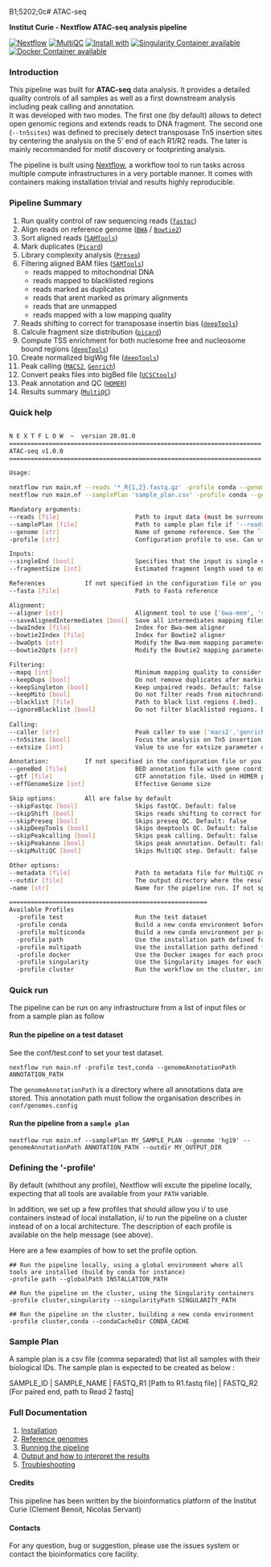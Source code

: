 B1;5202;0c# ATAC-seq

**Institut Curie - Nextflow ATAC-seq analysis pipeline**

[![Nextflow](https://img.shields.io/badge/nextflow-%E2%89%A50.32.0-brightgreen.svg)](https://www.nextflow.io/)
[![MultiQC](https://img.shields.io/badge/MultiQC-1.9-blue.svg)](https://multiqc.info/)
[![Install with](https://anaconda.org/anaconda/conda-build/badges/installer/conda.svg)](https://conda.anaconda.org/anaconda)
[![Singularity Container available](https://img.shields.io/badge/singularity-available-7E4C74.svg)](https://singularity.lbl.gov/)
[![Docker Container available](https://img.shields.io/badge/docker-available-003399.svg)](https://www.docker.com/)

### Introduction

This pipeline was built for **ATAC-seq** data analysis. It provides a detailed quality controls of all samples as well as a first downstream analysis including peak calling
and annotation.  
It was developed with two modes. The first one (by default) allows to detect open genomic regions and extends reads to DNA fragment.
The second one (`--tn5sites`) was defined to precisely detect transposase Tn5 insertion sites by centering the analysis on the 5' end of each R1/R2 reads.
The later is mainly recommanded for motif discovery or footprinting analysis.

The pipeline is built using [Nextflow](https://www.nextflow.io), a workflow tool to run tasks across multiple compute infrastructures in a very portable manner. 
It comes with containers making installation trivial and results highly reproducible.

### Pipeline Summary

1. Run quality control of raw sequencing reads ([`fastqc`](https://www.bioinformatics.babraham.ac.uk/projects/fastqc/))
2. Align reads on reference genome ([`BWA`](http://bio-bwa.sourceforge.net/) / [`Bowtie2`](http://bowtie-bio.sourceforge.net/bowtie2/index.shtml))
3. Sort aligned reads ([`SAMTools`](http://www.htslib.org/))
4. Mark duplicates ([`Picard`](https://broadinstitute.github.io/picard/))
5. Library complexity analysis ([`Preseq`](http://smithlabresearch.org/software/preseq/))
6. Filtering aligned BAM files ([`SAMTools`](http://www.htslib.org/))
   - reads mapped to mitochondrial DNA
   - reads mapped to blacklisted regions
   - reads marked as duplicates
   - reads that arent marked as primary alignments
   - reads that are unmapped
   - reads mapped with a low mapping quality
7. Reads shifting to correct for transposase insertin bias ([`deepTools`](https://deeptools.readthedocs.io/en/develop/index.html))
8. Calcule fragment size distribution ([`picard`](https://gatk.broadinstitute.org/hc/en-us/articles/360037055772-CollectInsertSizeMetrics-Picard-))
9. Compute TSS enrichment for both nuclesome free and nucleosome bound regions ([`deepTools`](https://deeptools.readthedocs.io/en/develop/index.html))
10. Create normalized bigWig file ([`deepTools`](https://deeptools.readthedocs.io/en/develop/index.html))
11. Peak calling ([`MACS2`](https://github.com/taoliu/MACS), [`Genrich`](https://github.com/jsh58/Genrich))
12. Convert peaks files into bigBed file ([`UCSCtools`](http://hgdownload.soe.ucsc.edu/admin/exe/))
13. Peak annotation and QC ([`HOMER`](http://homer.ucsd.edu/homer/ngs/annotation.html))
14. Results summary ([`MultiQC`](https://multiqc.info/))

### Quick help

```bash

N E X T F L O W  ~  version 20.01.0
======================================================================
ATAC-seq v1.0.0
======================================================================

Usage:

nextflow run main.nf --reads '*_R{1,2}.fastq.gz' -profile conda --genomeAnnotationPath '/data/annotations/pipelines' --genome 'hg19'
nextflow run main.nf --samplePlan 'sample_plan.csv' -profile conda --genomeAnnotationPath '/data/annotations/pipelines' --genome 'hg19'

Mandatory arguments:
--reads [file]                     Path to input data (must be surrounded with quotes)
--samplePlan [file]                Path to sample plan file if '--reads' is not specified
--genome [str]                     Name of genome reference. See the `--genomeAnnotationPath` to defined the annotations path
-profile [str]                     Configuration profile to use. Can use multiple (comma separated)

Inputs:
--singleEnd [bool]                 Specifies that the input is single end reads
--fragmentSize [int]               Estimated fragment length used to extend single-end reads. Default: 200

References           If not specified in the configuration file or you wish to overwrite any of the references given by the --genome field
--fasta [file]                     Path to Fasta reference

Alignment:
--aligner [str]                    Alignment tool to use ['bwa-mem', 'star', 'bowtie2']. Default: 'bwa-mem'
--saveAlignedIntermediates [bool]  Save all intermediates mapping files. Default: false
--bwaIndex [file]                  Index for Bwa-mem aligner
--bowtie2Index [file]              Index for Bowtie2 aligner
--bwaOpts [str]                    Modify the Bwa-mem mapping parameters
--bowtie2Opts [str]                Modify the Bowtie2 mapping parameters

Filtering:
--mapq [int]                       Minimum mapping quality to consider. Default: false
--keepDups [bool]                  Do not remove duplicates afer marking. Default: false
--keepSingleton [bool]             Keep unpaired reads. Default: false
--keepMito [bool]                  Do not filter reads from mitochrondrial chromosomal. Default: false
--blacklist [file]                 Path to black list regions (.bed).
--ignoreBlacklist [bool]           Do not filter blacklisted regions. Default: false
  
Calling:
--caller [str]                     Peak caller to use ['macs2','genrich']. Several tools can be specified (comma separated). Default: 'macs2'
--tn5sites [bool]                  Focus the analysis on Tn5 insertion sites (ie. work at the reads level and not at the fragment one). Default: false
--extsize [int]                    Value to use for extsize parameter during Macs calling. Shift parameter will be set up as extsize/2. Default: 73

Annotation:          If not specified in the configuration file or you wish to overwrite any of the references given by the --genome field
--geneBed [file]                   BED annotation file with gene coordinate.
--gtf [file]                       GTF annotation file. Used in HOMER peak annotation
--effGenomeSize [int]              Effective Genome size

Skip options:        All are false by default
--skipFastqc [bool]                Skips fastQC. Default: false
--skipShift [bool]                 Skips reads shifting to correct for transposase bias. Default: false
--skipPreseq [bool]                Skips preseq QC. Default: false
--skipDeepTools [bool]             Skips deeptools QC. Default: false
--skipPeakcalling [bool]           Skips peak calling. Default: false
--skipPeakanno [bool]              Skips peak annotation. Default: false
--skipMultiQC [bool]               Skips MultiQC step. Default: false

Other options:
--metadata [file]                  Path to metadata file for MultiQC report
--outdir [file]                    The output directory where the results will be saved
-name [str]                        Name for the pipeline run. If not specified, Nextflow will automatically generate a random mnemonic.

=======================================================
Available Profiles
  -profile test                    Run the test dataset
  -profile conda                   Build a new conda environment before running the pipeline. Use `--condaCacheDir` to define the conda cache path
  -profile multiconda              Build a new conda environment per process before running the pipeline. Use `--condaCacheDir` to define the conda cache path
  -profile path                    Use the installation path defined for all tools. Use `--globalPath` to define the insallation path
  -profile multipath               Use the installation paths defined for each tool. Use `--globalPath` to define the insallation path
  -profile docker                  Use the Docker images for each process
  -profile singularity             Use the Singularity images for each process. Use `--singularityPath` to define the insallation path
  -profile cluster                 Run the workflow on the cluster, instead of locally

```

### Quick run

The pipeline can be run on any infrastructure from a list of input files or from a sample plan as follow

#### Run the pipeline on a test dataset

See the conf/test.conf to set your test dataset.

```
nextflow run main.nf -profile test,conda --genomeAnnotationPath ANNOTATION_PATH

```

The `genomeAnnotationPath` is a directory where all annotations data are stored. This annotation path must follow the organisation
describes in `conf/genomes.config`

#### Run the pipeline from a `sample plan`

```
nextflow run main.nf --samplePlan MY_SAMPLE_PLAN --genome 'hg19' --genomeAnnotationPath ANNOTATION_PATH --outdir MY_OUTPUT_DIR

```

### Defining the '-profile'

By default (whithout any profile), Nextflow will excute the pipeline locally, expecting that all tools are available from your `PATH` variable.

In addition, we set up a few profiles that should allow you i/ to use containers instead of local installation, ii/ to run the pipeline on a cluster instead of on a local architecture.
The description of each profile is available on the help message (see above).

Here are a few examples of how to set the profile option.

```
## Run the pipeline locally, using a global environment where all tools are installed (build by conda for instance)
-profile path --globalPath INSTALLATION_PATH

## Run the pipeline on the cluster, using the Singularity containers
-profile cluster,singularity --singularityPath SINGULARITY_PATH

## Run the pipeline on the cluster, building a new conda environment
-profile cluster,conda --condaCacheDir CONDA_CACHE

```

### Sample Plan

A sample plan is a csv file (comma separated) that list all samples with their biological IDs.
The sample plan is expected to be created as below :

SAMPLE_ID | SAMPLE_NAME | FASTQ_R1 [Path to R1.fastq file] | FASTQ_R2 [For paired end, path to Read 2 fastq]

### Full Documentation

1. [Installation](docs/installation.md)
2. [Reference genomes](docs/reference_genomes.md)
3. [Running the pipeline](docs/usage.md)
4. [Output and how to interpret the results](docs/output.md)
5. [Troubleshooting](docs/troubleshooting.md)

#### Credits

This pipeline has been written by the bioinformatics platform of the Institut Curie (Clement Benoit, Nicolas Servant)

#### Contacts

For any question, bug or suggestion, please use the issues system or contact the bioinformatics core facility.

